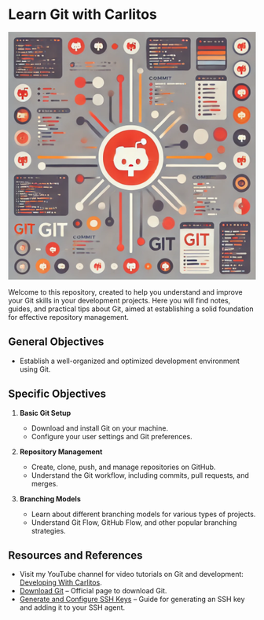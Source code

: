 # Learn Git with Carlitos

![Header](./src/Git_01.webp)

Welcome to this repository, created to help you understand and improve your Git skills in your development projects. Here you will find notes, guides, and practical tips about Git, aimed at establishing a solid foundation for effective repository management.

## General Objectives

- Establish a well-organized and optimized development environment using Git.

## Specific Objectives

1. **Basic Git Setup**
   - Download and install Git on your machine.
   - Configure your user settings and Git preferences.

2. **Repository Management**
   - Create, clone, push, and manage repositories on GitHub.
   - Understand the Git workflow, including commits, pull requests, and merges.

3. **Branching Models**
   - Learn about different branching models for various types of projects.
   - Understand Git Flow, GitHub Flow, and other popular branching strategies.

## Resources and References

- Visit my YouTube channel for video tutorials on Git and development: [Developing With Carlitos](https://www.youtube.com/@DevelopingWithCarlitos).
- [Download Git](https://git-scm.com/downloads) – Official page to download Git.
- [Generate and Configure SSH Keys](https://docs.github.com/en/authentication/connecting-to-github-with-ssh/generating-a-new-ssh-key-and-adding-it-to-the-ssh-agent) – Guide for generating an SSH key and adding it to your SSH agent.
